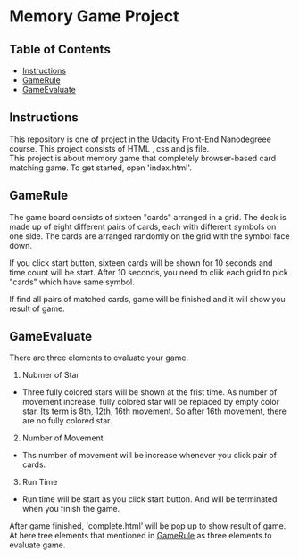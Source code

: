# Memory Game Project

## Table of Contents

* [Instructions](#instructions)
* [GameRule](#gamerule)
* [GameEvaluate](#gameevaluate)

## Instructions

This repository is one of project in the Udacity Front-End Nanodegreee course. This project consists of HTML , css and js file.  
This project is about memory game that completely browser-based card matching game. To get started, open 'index.html'.


## GameRule

The game board consists of sixteen "cards" arranged in a grid. The deck is made up of eight different pairs of cards, each with different symbols on one side. The cards are arranged randomly on the grid with the symbol face down.

If you click start button, sixteen cards will be shown for 10 seconds and time count will be start. After 10 seconds, you need to cliik each grid to pick "cards" which have same symbol.

If find all pairs of matched cards, game will be finished and it will show you result of game.

## GameEvaluate

There are three elements to evaluate your game.
1. Nubmer of Star
- Three fully colored stars will be shown at the frist time. As number of movement increase, fully colored star will be replaced by empty color star. Its term is 8th, 12th, 16th movement. So after 16th movement, there are no fully colored star. 
2. Number of Movement
- Ths number of movement will be increase whenever you click pair of cards.
3. Run Time
- Run time will be start as you click start button. And will be terminated when you finish the game.  

After game finished, 'complete.html' will be pop up to show result of game. At here tree elements that mentioned in [GameRule](#gamerule) as three elements to evaluate game.



